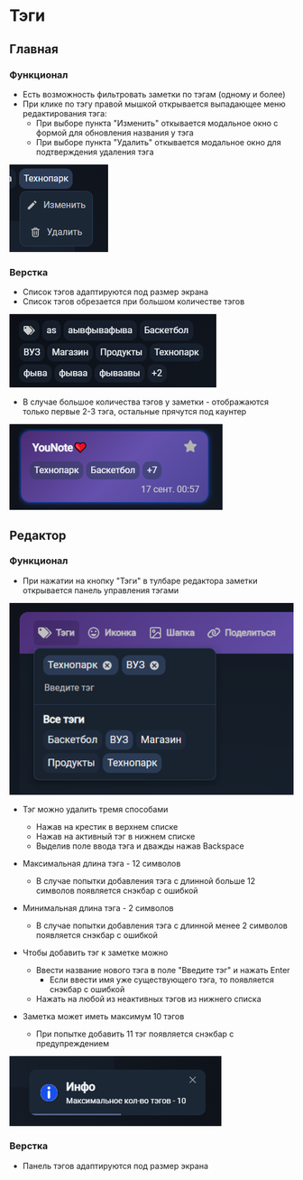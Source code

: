 # Тэги

## Главная

### Функционал

* Есть возможность фильтровать заметки по тэгам (одному и более)
* При клике по тэгу правой мышкой открывается выпадающее меню редактирования тэга:
    * При выборе пункта "Изменить" откывается модальное окно с формой для обновления названия у тэга
    * При выборе пункта "Удалить" откывается модальное окно для подтверждения удаления тэга

<img src="img/tag-dropdown.png">

### Верстка

* Список тэгов адаптируются под размер экрана
* Список тэгов обрезается при большом количестве тэгов

<img src="img/tags_preview.png">

* В случае большое количества тэгов у заметки - отображаются только первые 2-3 тэга, остальные прячутся под каунтер

<img src="img/note_preview.png">

## Редактор

### Функционал

* При нажатии на кнопку "Тэги" в тулбаре редактора заметки открывается панель управления тэгами

<img src="img/editor.png">

* Тэг можно удалить тремя способами
  * Нажав на крестик в верхнем списке
  * Нажав на активный тэг в нижнем списке
  * Выделив поле ввода тэга и дважды нажав Backspace
* Максимальная длина тэга - 12 символов
  * В случае попытки добавления тэга с длинной больше 12 символов появляется снэкбар с ошибкой
* Минимальная длина тэга - 2 символов
    * В случае попытки добавления тэга с длинной менее 2 символов появляется снэкбар с ошибкой

* Чтобы добавить тэг к заметке можно
  * Ввести название нового тэга в поле "Введите тэг" и нажать Enter
    * Если ввести имя уже существующего тэга, то появляется снэкбар с ошибкой
  * Нажать на любой из неактивных тэгов из нижнего списка

* Заметка может иметь максимум 10 тэгов
  * При попытке добавить 11 тэг появляется снэкбар с предупреждением

<img src="img/warning.png">

### Верстка

* Панель тэгов адаптируются под размер экрана
